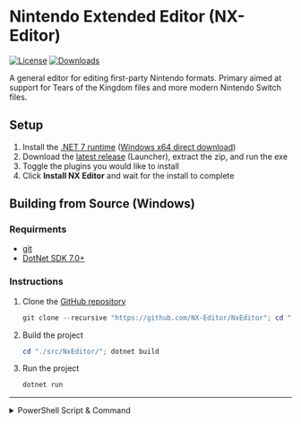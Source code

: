# Nintendo Extended Editor (NX-Editor)

[![License](https://img.shields.io/badge/License-AGPL%20v3.0-blue.svg)](License.txt) [![Downloads](https://img.shields.io/github/downloads/NX-Editor/NxEditor/total)](https://github.com/NX-Editor/NxEditor/releases)

A general editor for editing first-party Nintendo formats. Primary aimed at support for Tears of the Kingdom files and more modern Nintendo Switch files.

## Setup

1. Install the [.NET 7 runtime](https://dotnet.microsoft.com/en-us/download/dotnet/7.0) ([Windows x64 direct download](https://dotnet.microsoft.com/en-us/download/dotnet/thank-you/runtime-7.0.5-windows-x64-installer))
2. Download the [latest release](https://github.com/NX-Editor/NxEditor/releases/latest) (Launcher), extract the zip, and run the exe
3. Toggle the plugins you would like to install
4. Click **Install NX Editor** and wait for the install to complete

## Building from Source (Windows)

### Requirments

- [git](https://git-scm.com/)
- [DotNet SDK 7.0+](https://dotnet.microsoft.com/en-us/download)

### Instructions

1. Clone the [GitHub repository](https://github.com/NX-Editor/NxEditor)
   
   ```powershell
   git clone --recursive "https://github.com/NX-Editor/NxEditor"; cd "NxEditor"
   ```
2. Build the project
   
   ```powershell
   cd "./src/NxEditor/"; dotnet build
   ```
3. Run the project
   
   ```powershell
   dotnet run
   ```

---

<details><summary>PowerShell Script & Command</summary>
<p>

```powershell
git clone --recursive "https://github.com/NX-Editor/NxEditor"
cd "NxEditor"
cd "./src/NxEditor/"
dotnet build
dotnet run
```

```powershell
git clone --recursive "https://github.com/NX-Editor/NxEditor"; cd "NxEditor"; cd "./src/NxEditor/"; dotnet build; dotnet run
```

</p>
</details> 
